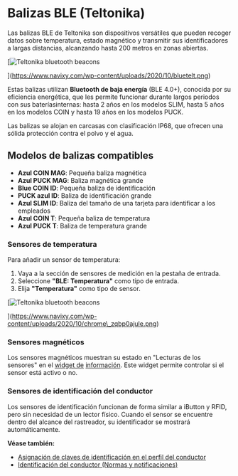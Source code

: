 # Balizas BLE (Teltonika)

Las balizas BLE de Teltonika son dispositivos versátiles que pueden recoger datos sobre temperatura, estado magnético y transmitir sus identificadores a largas distancias, alcanzando hasta 200 metros en zonas abiertas.

\[![Teltonika bluetooth beacons](https://www.navixy.com/wp-content/uploads/2020/10/bluetelt.png)

]\(https://www.navixy.com/wp-content/uploads/2020/10/bluetelt.png)

Estas balizas utilizan **Bluetooth de baja energía** (BLE 4.0+), conocida por su eficiencia energética, que les permite funcionar durante largos periodos con sus bateríasinternas: hasta 2 años en los modelos SLIM, hasta 5 años en los modelos COIN y hasta 19 años en los modelos PUCK.

Las balizas se alojan en carcasas con clasificación IP68, que ofrecen una sólida protección contra el polvo y el agua.

## Modelos de balizas compatibles

* **Azul COIN MAG**: Pequeña baliza magnética
* **Azul PUCK MAG**: Baliza magnética grande
* **Blue COIN ID**: Pequeña baliza de identificación
* **PUCK azul ID**: Baliza de identificación grande
* **Azul SLIM ID**: Baliza del tamaño de una tarjeta para identificar a los empleados
* **Azul COIN T**: Pequeña baliza de temperatura
* **Azul PUCK T**: Baliza de temperatura grande

### Sensores de temperatura

Para añadir un sensor de temperatura:

1. Vaya a la sección de sensores de medición en la pestaña de entrada.
2. Seleccione **"BLE: Temperatura"** como tipo de entrada.
3. Elija **"Temperatura"** como tipo de sensor.

\[![Teltonika bluetooth beacons](https://www.navixy.com/wp-content/uploads/2020/10/chrome_zqbp0ajule.png)

]\(https://www.navixy.com/wp-content/uploads/2020/10/chrome\_zqbp0ajule.png)

### Sensores magnéticos

Los sensores magnéticos muestran su estado en "Lecturas de los sensores" en el [widget de](../../../../../seguimiento/lista-de-objetos/widgets-de-informacin-sobre-dispositivos.md) [informa](../../../../../../../../wiki/pages/createpage.action)[c](../../../../../seguimiento/lista-de-objetos/widgets-de-informacin-sobre-dispositivos.md)[i](../../../../../../../../wiki/pages/createpage.action)[ó](../../../../../seguimiento/lista-de-objetos/widgets-de-informacin-sobre-dispositivos.md)[n](../../../../../../../../wiki/pages/createpage.action). Este widget permite controlar si el sensor está activo o no.

### Sensores de identificación del conductor

Los sensores de identificación funcionan de forma similar a iButton y RFID, pero sin necesidad de un lector físico. Cuando el sensor se encuentre dentro del alcance del rastreador, su identificador se mostrará automáticamente.

**Véase también:**

* [Asignación de claves de identificación en el perfil del conductor](../../../../../gestin-de-flotas/conductores.md)
* [Identificación del conductor (Normas y notificaciones)](../../../../../reglas-y-alertas/programacin-y-expedicin/identificacin-del-conductor.md)
